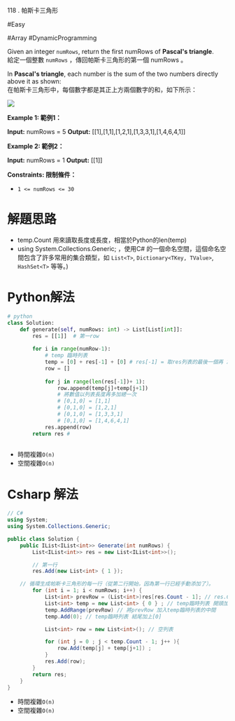 118 . 帕斯卡三角形

#Easy 

#Array 
#DynamicProgramming 


Given an integer `numRows`, return the first numRows of **Pascal's triangle**.  
給定一個整數 `numRows` ，傳回帕斯卡三角形的第一個 numRows 。

In **Pascal's triangle**, each number is the sum of the two numbers directly above it as shown:  
在帕斯卡三角形中，每個數字都是其正上方兩個數字的和，如下所示：

![](https://upload.wikimedia.org/wikipedia/commons/0/0d/PascalTriangleAnimated2.gif)

**Example 1: 範例1：**

**Input:** numRows = 5
**Output:** [[1],[1,1],[1,2,1],[1,3,3,1],[1,4,6,4,1]]

**Example 2: 範例2：**

**Input:** numRows = 1
**Output:** [[1]]

**Constraints: 限制條件：**

- `1 <= numRows <= 30`

# 解題思路

- temp.Count 用來讀取長度或長度，相當於Python的len(temp)
- using System.Collections.Generic; ，使用C# 的一個命名空間，這個命名空間包含了許多常用的集合類型，如 `List<T>`, `Dictionary<TKey, TValue>`, `HashSet<T>` 等等。)


# Python解法
```python
# python
class Solution:
    def generate(self, numRows: int) -> List[List[int]]:
		res = [[1]]  # 第一row
	
		for i in range(numRow-1):
			# temp 臨時列表
			temp = [0] + res[-1] + [0] # res[-1] = 取res列表的最後一個再 左右加0  例如 0,1,1,0
			row = []
	
			for j in range(len(res[-1])+ 1):
				row.append(temp[j]+temp[j+1]) 
				# 將數值以列表長度再多加總一次
				# [0,1,0] = [1,1]
				# [0,1,0] = [1,2,1]
				# [0,1,0] = [1,3,3,1]
				# [0,1,0] = [1,4,6,4,1]		
			res.append(row)
		return res # 
	
```

- 時間複雜`O(n)`
- 空間複雜`O(n)`

# Csharp 解法
```C#
// C#
using System;
using System.Collections.Generic;

public class Solution {
    public IList<IList<int>> Generate(int numRows) {
        List<IList<int>> res = new List<IList<int>>();

        // 第一行
        res.Add(new List<int> { 1 });

	// 循環生成帕斯卡三角形的每一行（從第二行開始，因為第一行已經手動添加了）。
        for (int i = 1; i < numRows; i++) {
            List<int> prevRow = (List<int>)res[res.Count - 1]; // res.Count - 1 代表取得res的最後一
			List<int> temp = new List<int> { 0 } ; // temp臨時列表 開頭加上[0]
			temp.AddRange(prevRow) // 將prevRow 加入temp臨時列表的中間
			temp.Add(0); // temp臨時列表 結尾加上[0]

            List<int> row = new List<int>(); // 空列表 

            for (int j = 0 ; j < temp.Count - 1; j++ ){
                row.Add(temp[j] + temp[j+1]) ; 
            }
            res.Add(row);
        }
        return res;
    }
}

```

- 時間複雜`O(n)`
- 空間複雜`O(n)`


